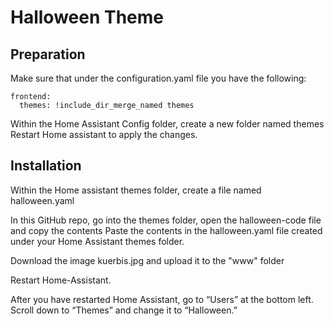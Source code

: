 # Halloween Theme


## Preparation

Make sure that under the configuration.yaml file you have the following:

```
frontend:
  themes: !include_dir_merge_named themes
```

Within the Home Assistant Config folder, create a new folder named themes
Restart Home assistant to apply the changes.


## Installation

Within the Home assistant themes folder, create a file named halloween.yaml

In this GitHub repo, go into the themes folder, open the halloween-code file and copy the contents
Paste the contents in the halloween.yaml file created under your Home Assistant themes folder.

Download the image kuerbis.jpg and upload it to the "www" folder

Restart Home-Assistant.

After you have restarted Home Assistant, go to “Users” at the bottom left. Scroll down to “Themes” and change it to “Halloween.”

